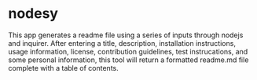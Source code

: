 # nodesy
This app generates a readme file using a series of inputs through nodejs and inquirer. After entering a title, description, installation instructions, usage information, license, contribution guidelines, test instrucations, and some personal information, this tool will return a formatted readme.md file complete with a table of contents.
